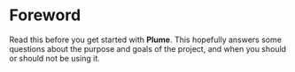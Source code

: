 # Foreword

Read this before you get started with **Plume**. This hopefully answers some questions about the purpose and goals of the project, and when you should or should not be using it.
